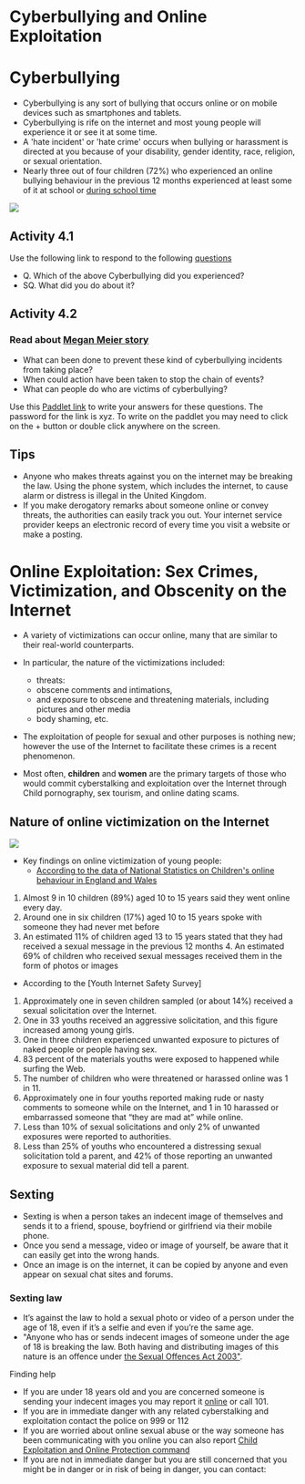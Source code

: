 # Cyberbullying and Online Exploitation 

# Cyberbullying
* Cyberbullying is any sort of bullying that occurs online or on mobile devices such as smartphones and tablets. 
* Cyberbullying is rife on the internet and most young people will experience it or see it at some time.
* A 'hate incident' or 'hate crime' occurs when bullying or harassment is directed at you because of your disability, gender identity, race, religion, or sexual orientation.
*  Nearly three out of four children (72%) who experienced an online bullying behaviour in the previous 12 months experienced at least some of it at school or [during school time](https://www.ons.gov.uk/peoplepopulationandcommunity/crimeandjustice/bulletins/onlinebullyinginenglandandwales/yearendingmarch2020#bullying-and-school)

![](https://github.com/CS-Outreach-Session/Cyber-Hygiene/blob/main/images/Types%20of%20cyberbullying%20.png)

## Activity 4.1 ##
Use the following link to respond to the following [questions](https://ysj.onlinesurveys.ac.uk/cyberbullying)

* Q. Which of the above Cyberbullying did you experienced?
* SQ. What did you do about it?

## Activity 4.2 ##
### Read about [Megan Meier story](http://en.wikipedia.org/wiki/Suicide_of_Megan_Meier)
* What can been done to prevent these kind of cyberbullying incidents from taking place? 
* When could action have been taken to stop the chain of events?
* What can people do who are victims of cyberbullying? 

Use this [Paddlet link](https://yorksj.padlet.org/ausman3/33jfqcsy4o45z2cr) to write your answers for these questions. The password for the link is xyz. To write on the paddlet you may need to click on the + button or double click anywhere on the screen.

## Tips 
* Anyone who makes threats against you on the internet may be breaking the law. Using the phone system, which includes the internet, to cause alarm or distress is illegal in the United Kingdom.
* If you make derogatory remarks about someone online or convey threats, the authorities can easily track you out. Your internet service provider keeps an electronic record of every time you visit a website or make a posting.


# Online Exploitation: Sex Crimes, Victimization, and Obscenity on the Internet 
* A variety of victimizations can occur online, many that are similar to their real-world counterparts. 
* In particular, the nature of the victimizations included:
  - threats:
  - obscene comments and intimations,
  - and exposure to obscene and threatening materials, including pictures and other media
  - body shaming, etc. 

* The exploitation of people for sexual and other purposes is nothing new; however the use of the Internet to facilitate these crimes is a recent phenomenon. 
* Most often, **children** and **women** are the primary targets of those who would commit cyberstalking and exploitation over the Internet through Child pornography, sex tourism, and online dating scams.

## Nature of online victimization on the Internet 
![](https://github.com/CS-Outreach-Session/Cyber-Hygiene/blob/main/images/Nature_of_online_victmization%20.png)

* Key findings on online victimization of young people:
   - [According to the data of National Statistics on Children's online behaviour in England and Wales](https://www.ons.gov.uk/peoplepopulationandcommunity/crimeandjustice/bulletins/childrensonlinebehaviourinenglandandwales/yearendingmarch2020#toc) 
   
1. Almost 9 in 10 children (89%) aged 10 to 15 years said they went online every day.
2. Around one in six children (17%) aged 10 to 15 years spoke with someone they had never met before
3. An estimated 11% of children aged 13 to 15 years stated that they had received a sexual message in the previous 12 months 4. An estimated 69% of children who received sexual messages received them in the form of
photos or images
  - According to the [Youth Internet Safety Survey]
  
1. Approximately one in seven children sampled (or about 14%) received a sexual solicitation over the Internet.
2. One in 33 youths received an aggressive solicitation, and this figure increased among young girls. 
3. One in three children experienced unwanted exposure to pictures of naked people or people having sex. 
4. 83 percent of the materials youths were exposed to happened while surfing the Web. 
5. The number of children who were threatened or harassed online was 1 in 11. 
6. Approximately one in four youths reported making rude or nasty comments to someone while on the Internet, and 1 in 10 harassed or embarrassed someone that “they are mad at” while online.
7. Less than 10% of sexual solicitations and only 2% of unwanted exposures were reported to authorities.
8. Less than 25% of youths who encountered a distressing sexual solicitation told a parent, and 42% of those reporting an unwanted exposure to sexual material did tell a parent.


## Sexting 
* Sexting is when a person takes an indecent image of themselves and sends it to a friend, spouse, boyfriend or girlfriend via their mobile phone.
* Once you send a message, video or image of yourself, be aware that it can easily get into the wrong hands.
* Once an image is on the internet, it can be copied by anyone and even appear on sexual chat sites and forums.
### Sexting law
* It’s against the law to hold a sexual photo or video of a person under the age of 18, even if it’s a selfie and even if you’re the same age.
* "Anyone who has or sends indecent images of someone under the age of 18 is breaking the law. Both having and distributing images of this nature is an offence under [the Sexual Offences Act 2003"](https://www.legislation.gov.uk/ukpga/2003/42/contents).


Finding help
* If you are under 18 years old and you are concerned someone is sending your indecent images you may report it [online](https://beta.cambs.police.uk/ro/report/ocr/af/how-to-report-a-crime/) or call 101.
* If you are in immediate danger with any related cyberstalking and exploitation contact the police on 999 or 112
* If you are worried about online sexual abuse or the way someone has been communicating with you online you can also report [Child Exploitation and Online Protection command](https://www.ceop.police.uk/Safety-Centre/)
* If you are not in immediate danger but you are still concerned that you might be in danger or in risk of being in danger, you can contact:




